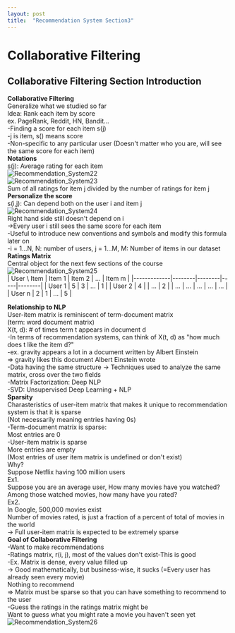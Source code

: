 ```yaml
---
layout: post
title:  "Recommendation System Section3"
---
```


# Collaborative Filtering
## Collaborative Filtering Section Introduction
**Collaborative Filtering** <br/>
Generalize what we studied so far <br/>
Idea: Rank each item by score <br/>
ex. PageRank, Reddit, HN, Bandit... <br/>
-Finding a score for each item s(j) <br/>
-j is item, s() means score <br/>
-Non-specific to any particular user (Doesn't matter who you are, will see the same score for each item) <br/>
**Notations** <br/>
s(j): Average rating for each item <br/>
![Recommendation_System22](https://github.com/growingpenguin/growingpenguin.github.io/assets/110277903/8b4d9165-f218-40d9-a74c-eea76d72c4d0) <br/>
![Recommendation_System23](https://github.com/growingpenguin/growingpenguin.github.io/assets/110277903/1e6d28e0-e5cd-45ba-b99f-b494e5a6b962) <br/>
Sum of all ratings for item j divided by the number of ratings for item j <br/>
**Personalize the score** <br/>
s(i,j): Can depend both on the user i and item j <br/>
![Recommendation_System24](https://github.com/growingpenguin/growingpenguin.github.io/assets/110277903/236215b9-6c43-4274-9387-103a6fa46bf1) <br/>
Right hand side still doesn't depend on i <br/>
->Every user i still sees the same score for each item <br/>
-Useful to introduce new conventions and symbols and modify this formula later on <br/>
-i = 1...N, N: number of users, j = 1...M, M: Number of items in our dataset <br/>
**Ratings Matrix** <br/>
Central object for the next few sections of the course <br/>
![Recommendation_System25](https://github.com/growingpenguin/growingpenguin.github.io/assets/110277903/1635d473-4daa-46b0-b36d-e765dbb37d50) <br/>
| User \ Item | Item 1 | Item 2 | ... | Item m |
|-------------|--------|--------|-----|--------|
| User 1      | 5      | 3      | ... | 1      |
| User 2      | 4      |        | ... | 2      |
| ...         | ...    | ...    | ... | ...    |
| User n      | 2      | 1      | ... | 5      | <br/>


**Relationship to NLP** <br/>
User-item matrix is reminiscent of term-document matrix <br/>
(term: word document matrix) <br/>
X(t, d): # of times term t appears in document d <br/>
-In terms of recommendation systems, can think of X(t, d) as "how much does t like the item d?" <br/>
-ex. gravity appears a lot in a document written by Albert Einstein <br/>
=> gravity likes this document Albert Einstein wrote <br/>
-Data having the same structure -> Techniques used to analyze the same matrix, cross over the two fields <br/>
-Matrix Factorization: Deep NLP <br/>
-SVD: Unsupervised Deep Learning + NLP <br/>
**Sparsity** <br/>
Charasteristics of user-item matrix that makes it unique to recommendation system is that it is sparse <br/>
(Not necessarily meaning entries having 0s) <br/>
-Term-document matrix is sparse: <br/>
Most entries are 0 <br/>
-User-item matrix is sparse <br/>
More entries are empty <br/>
(Most entries of user item matrix is undefined or don't exist) <br/>
Why? <br/>
Suppose Netflix having 100 million users <br/>
Ex1. <br/>
Suppose you are an average user, How many movies have you watched? <br/>
Among those watched movies, how many have you rated? <br/>
Ex2. <br/>
In Google, 500,000 movies exist <br/>
Number of movies rated, is just a fraction of a percent of total of movies in the world <br/>
-> Full user-item matrix is expected to be extremely sparse <br/>
**Goal of Collaborative Filtering** <br/>
-Want to make recommendations <br/>
-Ratings matrix, r(i, j), most of the values don't exist-This is good <br/>
-Ex. Matrix is dense, every value filled up <br/>
-> Good mathematically, but business-wise, it sucks (=Every user has already seen every movie) <br/>
Nothing to recommend <br/>
=> Matrix must be sparse so that you can have something to recommend to the user <br/>
-Guess the ratings in the ratings matrix might be <br/>
Want to guess what you might rate a movie you haven't seen yet <br/>
![Recommendation_System26](https://github.com/growingpenguin/growingpenguin.github.io/assets/110277903/21b926fe-75a1-4d43-9741-903378efe3cf) <br/>

